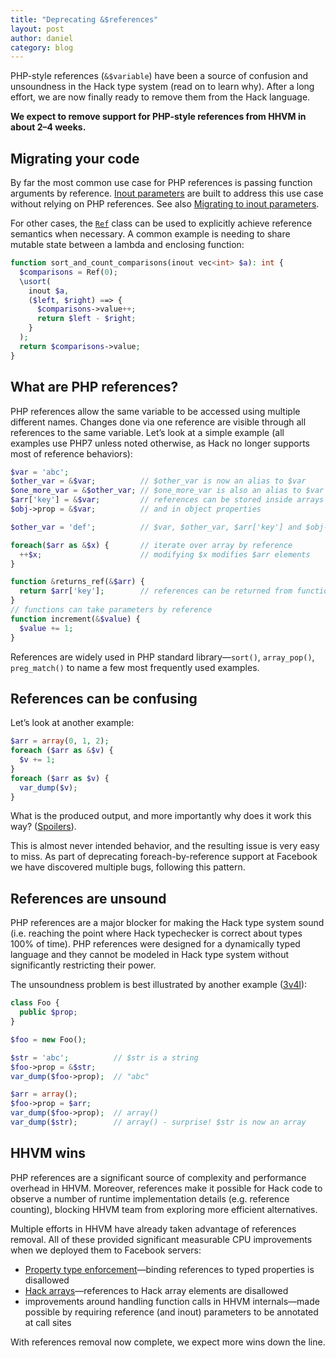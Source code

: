 ```yaml
---
title: "Deprecating &$references"
layout: post
author: daniel
category: blog
---
```


PHP-style references (`&$variable`) have been a source of confusion and
unsoundness in the Hack type system (read on to learn why). After a long
effort, we are now finally ready to remove them from the Hack language.

**We expect to remove support for PHP-style references from HHVM in about
2&ndash;4 weeks.**


## Migrating your code

By far the most common use case for PHP references is passing function arguments
by reference.
[Inout parameters](https://docs.hhvm.com/hack/functions/inout-parameters) are
built to address this use case without relying on PHP references. See also
[Migrating to inout parameters](https://docs.hhvm.com/hack/functions/inout-parameters#references-deprecated__migrating-to-inout-parameters).

For other cases, the
[`Ref`](https://docs.hhvm.com/hsl/reference/class/HH.Lib.Ref/) class can be used
to explicitly achieve reference semantics when necessary. A common example is
needing to share mutable state between a lambda and enclosing function:

```php
function sort_and_count_comparisons(inout vec<int> $a): int {
  $comparisons = Ref(0);
  \usort(
    inout $a,
    ($left, $right) ==> {
      $comparisons->value++;
      return $left - $right;
    }
  );
  return $comparisons->value;
}
```

## What are PHP references?

PHP references allow the same variable to be accessed using multiple different
names. Changes done via one reference are visible through all references to the
same variable. Let’s look at a simple example (all examples use PHP7 unless
noted otherwise, as Hack no longer supports most of reference behaviors):

```php
$var = 'abc';
$other_var = &$var;          // $other_var is now an alias to $var
$one_more_var = &$other_var; // $one_more_var is also an alias to $var
$arr['key'] = &$var;         // references can be stored inside arrays
$obj->prop = &$var;          // and in object properties

$other_var = 'def';          // $var, $other_var, $arr['key'] and $obj->prop now contain 'def'

foreach($arr as &$x) {       // iterate over array by reference
  ++$x;                      // modifying $x modifies $arr elements
}

function &returns_ref(&$arr) {
  return $arr['key'];        // references can be returned from functions
}
// functions can take parameters by reference
function increment(&$value) {
  $value += 1;
}
```

References are widely used in PHP standard library&mdash;`sort()`,
`array_pop()`, `preg_match()` to name a few most frequently used examples.


## References can be confusing

Let’s look at another example:

```php
$arr = array(0, 1, 2);
foreach ($arr as &$v) {
  $v += 1;
}
foreach ($arr as $v) {
  var_dump($v);
}
```

What is the produced output, and more importantly why does it work this way?
([Spoilers](https://3v4l.org/BeGi3)).

This is almost never intended behavior, and the resulting issue is very easy to
miss. As part of deprecating foreach-by-reference support at Facebook we have
discovered multiple bugs, following this pattern.


## References are unsound

PHP references are a major blocker for making the Hack type system sound (i.e.
reaching the point where Hack typechecker is correct about types 100% of time).
PHP references were designed for a dynamically typed language and they cannot
be modeled in Hack type system without significantly restricting their power.

The unsoundness problem is best illustrated by another example
([3v4l](https://3v4l.org/A2gKE)):

```php
class Foo {
  public $prop;
}

$foo = new Foo();

$str = 'abc';          // $str is a string
$foo->prop = &$str;
var_dump($foo->prop);  // "abc"

$arr = array();
$foo->prop = $arr;
var_dump($foo->prop);  // array()
var_dump($str);        // array() - surprise! $str is now an array
```


## HHVM wins

PHP references are a significant source of complexity and performance overhead
in HHVM. Moreover, references make it possible for Hack code to observe a number
of runtime implementation details (e.g. reference counting), blocking HHVM team
from exploring more efficient alternatives.

Multiple efforts in HHVM have already taken advantage of references removal. All
of these provided significant measurable CPU improvements when we deployed them
to Facebook servers:

* [Property type enforcement](https://hhvm.com/blog/2019/04/09/hhvm-4.1.0.html#property-type-enforcement)&mdash;binding
  references to typed properties is disallowed
* [Hack arrays](https://docs.hhvm.com/hack/built-in-types/arrays)&mdash;references
  to Hack array elements are disallowed
* improvements around handling function calls in HHVM internals&mdash;made
  possible by requiring reference (and inout) parameters to be annotated at call
  sites

With references removal now complete, we expect more wins down the line.
